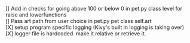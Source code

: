[] Add in checks for going above 100 or below 0 in pet.py class level for raise and  lowerfunctions  
[] Pass art path from user choice in pet.py pet class self.art  
[X] setup program specific logging (Kivy's built in logging is taking over)  
[X] logger file is hardcoded. make it relative or retrieve it. 
